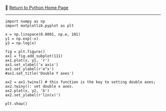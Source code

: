 :hotel: [Return to Python Home Page](https://github.com/geophydog/Python)

***

```pyton
import numpy as np
import matplotlib.pyplot as plt

x = np.linspace(0.0001, np.e, 101)
y1 = np.exp(-x)
y2 = np.log(x)

fig = plt.figure()
ax1 = fig.add_subplot(111)
ax1.plot(x, y1, 'r')
ax1.set_xlabel('x axis')
ax1.set_ylabel(r'e^x')
#ax1.set_title('Double Y axes')

ax2 = ax1.twinx() # this function is the key to setting double axes; ax2.twiny(): set double x axes.
ax2.plot(x, y2, 'b')
ax2.set_ylabel(r'lin(x)')

plt.show()
```
